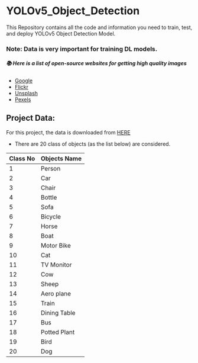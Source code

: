 # YOLOv5_Object_Detection
This Repository contains all the code and information you need to train, test, and deploy YOLOv5 Object Detection Model.

### Note: Data is very important for training DL models. 
##### :books: Here is a list of open-source websites for getting high quality images

* [Google](www.google.com)
* [Flickr](www.flickr.com)
* [Unsplash](www.unsplash.com)
* [Pexels](www.pexels.com)

## Project Data:
For this project, the data is downloaded from [HERE]()

- There are 20 class of objects (as the list below) are considered.

| Class No | Objects Name   |
| --------- | -------------- |
| 1         | Person         |
| 2         | Car            |
| 3         | Chair          |
| 4         | Bottle         |
| 5         | Sofa           |
| 6         | Bicycle        |
| 7         | Horse          |
| 8         | Boat           |
| 9         | Motor Bike     |
| 10        | Cat            |
| 11        | TV Monitor     |
| 12        | Cow            |
| 13        | Sheep          |
| 14        | Aero plane     |
| 15        | Train          |
| 16        | Dining Table   |
| 17        | Bus            |
| 18        | Potted Plant   |
| 19        | Bird           |
| 20        | Dog            |

